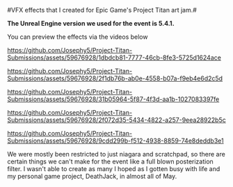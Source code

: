 #VFX effects that I created for Epic Game's Project Titan art jam.#

**The Unreal Engine version we used for the event is 5.4.1.**

You can preview the effects via the videos below

https://github.com/Josephy5/Project-Titan-Submissions/assets/59676928/1dbdcb81-7777-46cb-8fe3-5725d1624ace


https://github.com/Josephy5/Project-Titan-Submissions/assets/59676928/2f1db76b-ab0e-4558-b07a-f9eb4e6d2c5d



https://github.com/Josephy5/Project-Titan-Submissions/assets/59676928/31b05964-5f87-4f3d-aa1b-1027083397fe



https://github.com/Josephy5/Project-Titan-Submissions/assets/59676928/2f072d35-5434-4822-a257-9eea28922b5c



https://github.com/Josephy5/Project-Titan-Submissions/assets/59676928/9cdd299b-f512-4938-8859-74e8deddb3e1

We were mostly been restricted to just niagara and scratchpad, so there are certain things we can't make for the event like a full blown posterization filter.
I wasn't able to create as many I hoped as I gotten busy with life and my personal game project, DeathJack, in almost all of May.
